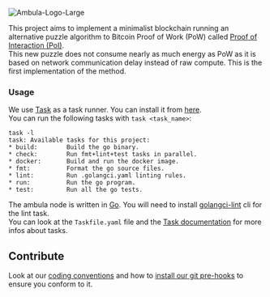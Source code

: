 ![Ambula-Logo-Large](https://user-images.githubusercontent.com/31453761/202922257-fdd9f598-9658-4715-bde7-4c3ecd3d0f8f.svg)


This project aims to implement a minimalist blockchain running an alternative puzzle algorithm to Bitcoin Proof of Work (PoW) called [Proof of Interaction (PoI)](https://hal.archives-ouvertes.fr/hal-02479891v2/document).  
This new puzzle does not consume nearly as much energy as PoW as it is based on network communication delay instead of raw compute. This is the first implementation of the method.  

### Usage

We use [Task](https://taskfile.dev/) as a task runner. You can install it from [here](https://taskfile.dev/installation/).  
You can run the following tasks with `task <task_name>`:

```
task -l   
task: Available tasks for this project:
* build:        Build the go binary.
* check:        Run fmt+lint+test tasks in parallel.
* docker:       Build and run the docker image.
* fmt:          Format the go source files.
* lint:         Run .golangci.yaml linting rules.
* run:          Run the go program.
* test:         Run all the go tests.
```

The ambula node is written in [Go](https://go.dev/). You will need to install [golangci-lint](https://golangci-lint.run/usage/install/) cli for the lint task.  
You can look at the `Taskfile.yaml` file and the [Task documentation](https://taskfile.dev/usage/) for more infos about tasks.  

## Contribute

Look at our [coding conventions](https://github.com/pacokleitz/ambula/wiki/Coding-conventions) and how to [install our git pre-hooks](https://github.com/pacokleitz/ambula/wiki/Pre-hooks) to ensure you conform to it.  
